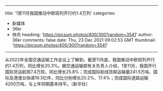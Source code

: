 
---
title: '1至11月我国推动中欧班列开行约1.4万列'
categories: 
 - 新媒体
 - 36kr
 - 快讯
headimg: 'https://picsum.photos/400/300?random=3541'
author: 36kr
comments: false
date: Thu, 23 Dec 2021 09:02:53 GMT
thumbnail: 'https://picsum.photos/400/300?random=3541'
---

<div>   
从2022年全国交通运输工作会议上了解到，截至11月底，我国推动中欧班列开行约1.4万列，同比增长20.3%。据交通运输部有关负责人介绍，1至11月，我国开行国际货运航班7.4万班，同比增长25.8%；完成国际航线货邮运输量241.5万吨、国际及港澳台快递19.3亿件，同比分别增长20.2%、17.4%；完成国际道路运输4200万吨，与上年同期基本持平。（新华社）  
</div>
            